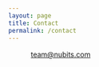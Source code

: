 ```yaml
---
layout: page
title: Contact
permalink: /contact
---
```

<a href="mailto:team@nubits.com" style="font-size: 19px"><img src="{{ site.url }}{{ site.baseurl }}/assets/img/icon-mail.svg" width="40" height="17" style="margin-right: 5px">team@nubits.com</a>

